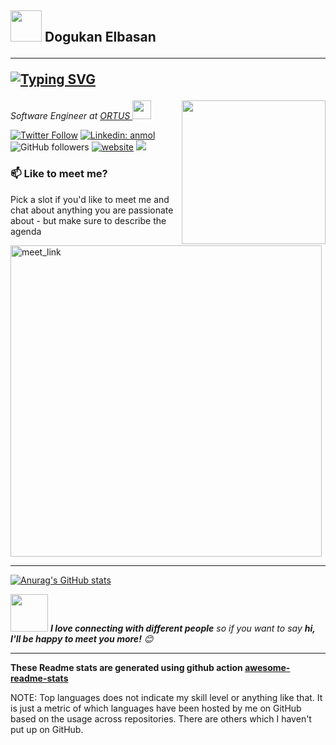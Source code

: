 <h2>

<img src="https://media.giphy.com/media/12oufCB0MyZ1Go/giphy.gif" width="50">
 Dogukan Elbasan

---
[![Typing SVG](https://readme-typing-svg.herokuapp.com?lines=Hi+there+%F0%9F%91%8B)](https://git.io/typing-svg)

</h2>

<img align='right' src="https://media.giphy.com/media/M9gbBd9nbDrOTu1Mqx/giphy.gif" width="230">
<p><em>Software Engineer at <a href="https://www.ortus.com/">ORTUS
</a><img src="https://media.giphy.com/media/WUlplcMpOCEmTGBtBW/giphy.gif" width="30"> 
</em></p>



[![Twitter Follow](https://img.shields.io/twitter/follow/dogukanberat?label=Follow)](https://twitter.com/intent/follow?screen_name=dogukanberat)
[![Linkedin: anmol](https://img.shields.io/badge/-dogukanelbasan-blue?style=flat-square&logo=Linkedin&logoColor=white&link=https://www.linkedin.com/in/dogukanelbasan/)](https://www.linkedin.com/in/anmol098/)
![GitHub followers](https://img.shields.io/github/followers/dogukanberat?label=Follow&style=social)
[![website](https://img.shields.io/badge/Website-46a2f1.svg?&style=flat-square&logo=Google-Chrome&logoColor=white&link=https://dogukan.info/)](https://dogukan.info/)
![](https://visitor-badge.glitch.me/badge?page_id=dogukanberat)

### 📫 Like to meet me?

Pick a slot if you'd like to meet me and chat about anything you are passionate about - but make sure to describe the agenda

<a href="https://calendly.com/dogukanelbasan/30min" target="_blank"><img width="498" alt="meet_link" src="https://user-images.githubusercontent.com/15426564/144297439-f530f383-e73e-41e0-9914-a9b7d3f432e5.png"></a>

---


[![Anurag's GitHub stats](https://github-readme-stats.vercel.app/api?username=dogukanberat)](https://github.com/anuraghazra/github-readme-stats)


<img src="https://media.giphy.com/media/LnQjpWaON8nhr21vNW/giphy.gif" width="60"> <em><b>I love connecting with different people</b> so if you want to say <b>hi, I'll be happy to meet you more!</b> 😊</em>

---
<!--START_SECTION:waka-->
<!--END_SECTION:waka-->

**These Readme stats are generated using github action [awesome-readme-stats](https://github.com/anmol098/waka-readme-stats)**

NOTE: Top languages does not indicate my skill level or anything like that. It is just a metric of which languages have been hosted by me on GitHub based on the usage across repositories. There are others which I haven't put up on GitHub.
<!--stackedit_data:
eyJoaXN0b3J5IjpbMTI2NjU1ODI4OCwtMTU1MDQ0NTAwOSwtMT
YyMTcyNTA5XX0=
-->